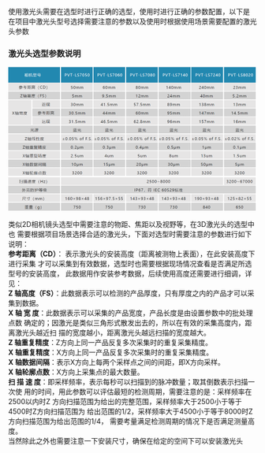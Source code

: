 
使用激光头需要在选型时进行正确的选型，使用时进行正确的参数配置，以下是
在项目中激光头型号选择需要注意的参数以及使用时根据使用场景需要配置的激光头参数

### 激光头选型参数说明 

![激光头选型](image-12.png)

类似2D相机镜头选型中需要注意的物距、焦距以及视野等，在3D激光头的选型中也
需要根据项目场景选择合适的激光头，下面对选型时需要注意的参数进行如下说明： <br>
**参考距离（CD）**： 表示激光头的安装高度（距离被测物上表面），在此安装高度下进行采集
才可以采集到有效数据，选型时也需要根据现场情况查看是否满足所选型号的安装高度，
此数据用作安装参考数据，后续使用高度还需要进行细调，详见： <br>
**Z 轴高度（FS）**：此数据表示可以检测的产品厚度，只有厚度之内的产品才可以采集到数据。 <br>
**X  轴  宽  度**：此数据表示可以采集的产品宽度，产品长度是由设置参数中的批处理点数
确定的；因激光是类似三角形式散发出去的，所以在有效的采集高度内，距离激光头越近扫
描的宽度越小，距离激光头越远扫描的宽度越大。 <br>
**Z  轴重复精度**：Z方向上同一产品反复多次采集时的重复采集精度。 <br>
**X  轴重复精度**：X方向上同一产品反复多次采集时的重复采集精度。 <br>
**X  轴数据间隔**：表示X方向上每两个采样点之间的间距，即X方向采样。<br> 
**X  轴轮廓点数**：X方向上采集点的最大数量。 <br>
**扫  描 速  度**：即采样频率，表示每秒可以扫描到的脉冲数量；取其倒数表示扫描一次使
用的时间，用此参数可以评估最短的检测周期，需要注意的是：采样频率在2500以内时Z
方向扫描范围为给出的完整范围，采样频率大于2500小于等于4500时Z方向扫描范围为
给出范围的1/2，采样频率大于4500小于等于8000时Z方向扫描范围为给出范围的1/4，
需要考量满足检测周期的情况下是否满足测量高度。 <br>
当然除此之外也需要注意一下安装尺寸，确保在给定的空间下可以安装激光头


